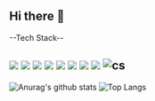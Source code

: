 ## Hi there 👋
--Tech Stack--

<img src="https://img.shields.io/badge/C-98FB98?style=fot-the-badge&logo=C&logoColor=A8B9CC"> <img src="https://img.shields.io/badge/C++-98FB98?style=fot-the-badge&logo=C++&logoColor=00599C">
<img src="https://img.shields.io/badge/Python-98FB98?style=fot-the-badge&logo=Python&logoColor=3776AB">
<img src="https://img.shields.io/badge/Unity-98FB98?style=fot-the-badge&logo=Unity&logoColor=FFFFFF">
<img src="https://img.shields.io/badge/Meta-98FB98?style=fot-the-badge&logo=Meta&logoColor=0467DF">
<img src="https://img.shields.io/badge/HTML-98FB98?style=fot-the-badge&logo=HTML5&logoColor=E34F26">
<img src="https://img.shields.io/badge/Java Script-98FB98?style=fot-the-badge&logo=JavaScript&logoColor=F7DF1E">
<img src="https://img.shields.io/badge/PHP-98FB98?style=fot-the-badge&logo=PHP&logoColor=777BB4">
![cs](https://img.shields.io/badge/C%23-239120?style=for-the-badge&logo=c-sharp&logoColor=white)
-----------------------------------------


![Anurag's github stats](https://github-readme-stats.vercel.app/api?username=rapidswap)
![Top Langs](https://github-readme-stats.vercel.app/api/top-langs/?username=rapidswap&layout=compact)
